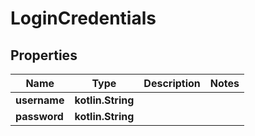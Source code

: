 
# LoginCredentials

## Properties
| Name | Type | Description | Notes |
| ------------ | ------------- | ------------- | ------------- |
| **username** | **kotlin.String** |  |  |
| **password** | **kotlin.String** |  |  |



